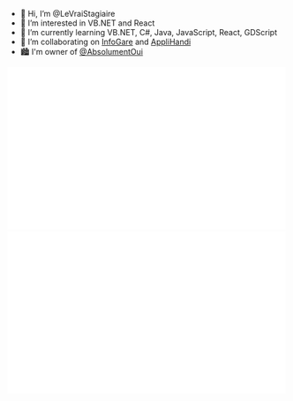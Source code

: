 - 👋 Hi, I’m @LeVraiStagiaire
- 👀 I’m interested in VB.NET and React
- 🌱 I’m currently learning VB.NET, C#, Java, JavaScript, React, GDScript
- 💞️ I’m collaborating on [InfoGare](https://github.com/Absolument-Oui/InfoGare) and [AppliHandi](https://github.com/DRANE-NM-Orga/AppliHandi)
- 🏙️ I'm owner of [@AbsolumentOui](https://github.com/Absolument-Oui)

<!---
FloYoutube54/FloYoutube54 is a ✨ special ✨ repository because its `README.md` (this file) appears on your GitHub profile.
You can click the Preview link to take a look at your changes.
--->

[![](https://raw.githubusercontent.com/FloYoutube54/github-stats/master/generated/overview.svg#gh-dark-mode-only)](https://github.com/LeVraiStagiaire#js-contribution-activity)
![](https://raw.githubusercontent.com/Floyoutube54/github-stats/master/generated/languages.svg#gh-dark-mode-only)
